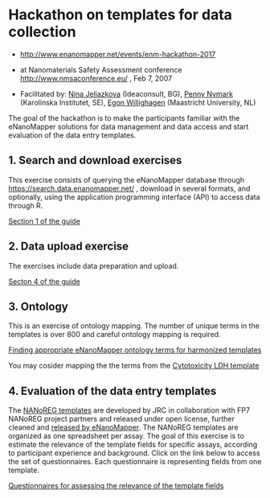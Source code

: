 # Hackathon on templates for data collection 

* http://www.enanomapper.net/events/enm-hackathon-2017 
* at Nanomaterials Safety Assessment conference http://www.nmsaconference.eu/ , Feb 7, 2007

* Facilitated by: [Nina Jeliazkova](http://orcid.org/0000-0002-4322-6179) (Ideaconsult, BG), [Penny Nymark](http://orcid.org/0000-0002-3435-7775) (Karolinska Institutet, SE), [Egon Willighagen](http://orcid.org/0000-0001-7542-0286) (Maastricht University, NL)

The goal of the hackathon is to make the participants familiar with the eNanoMapper solutions for data management and data access and start evaluation of the data entry templates.

## 1. Search and download exercises
This exercise consists of querying the eNanoMapper database through  https://search.data.enanomapper.net/ , download in several formats, and optionally, using the application programming interface (API) to access data through R. 

[Section 1 of the guide](./enm_Tutorial_DataWorkshop_v4.pdf)

## 2. Data upload exercise 
The exercises include data preparation and upload.

[Secton 4 of the guide](./enm_Tutorial_DataWorkshop_v4.pdf)

## 3. Ontology 
This is an exercise of ontology mapping. The number of unique terms in the templates is over 800 and careful ontology mapping is required.

[Finding appropriate eNanoMapper ontology terms for harmonized templates](https://docs.google.com/forms/d/e/1FAIpQLSfF-oR_TrOf7w3ghAe33TDMydniy7HtowSxjykjiMzEfFrI-w/viewform)

You may cosider mapping the the terms from the [Cytotoxicity LDH template](https://docs.google.com/spreadsheets/d/1frsyAzVitx9IHEHshizIGV-CdBBpeGlaUls_OJBNoTs/edit?usp=sharing)

## 4. Evaluation of the data entry templates
The [NANoREG templates](http://www.nanoreg.eu/media-and-downloads/templates) are developed by JRC in collaboration with FP7 NANoREG project partners and released under open license, further cleaned and [released by eNanoMapper](https://github.com/enanomapper/tutorials/tree/master/DataTemplates ). The NANoREG templates are organized as one spreadsheet per assay. The goal of this exercise is to estimate the relevance of the template fields for specific assays, according to participant experience and background. Click on the link below to access the set of questionnaires. Each questionnaire is representing fields from one template.

[Questionnaires for assessing the relevance of the template fields](templates.md)
